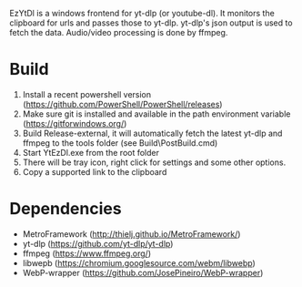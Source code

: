 EzYtDl is a windows frontend for yt-dlp (or youtube-dl). It monitors the clipboard for urls and passes those to
yt-dlp. yt-dlp's json output is used to fetch the data. Audio/video processing is done by ffmpeg.

Build
=====

1. Install a recent powershell version (https://github.com/PowerShell/PowerShell/releases)
2. Make sure git is installed and available in the path environment variable (https://gitforwindows.org/)
3. Build Release-external, it will automatically fetch the latest yt-dlp and ffmpeg to the tools folder (see Build\PostBuild.cmd)
4. Start YtEzDl.exe from the root folder
5. There will be tray icon, right click for settings and some other options.
6. Copy a supported link to the clipboard

Dependencies
============

- MetroFramework (http://thielj.github.io/MetroFramework/)
- yt-dlp (https://github.com/yt-dlp/yt-dlp)
- ffmpeg (https://www.ffmpeg.org/)
- libwepb (https://chromium.googlesource.com/webm/libwebp)
- WebP-wrapper (https://github.com/JosePineiro/WebP-wrapper)